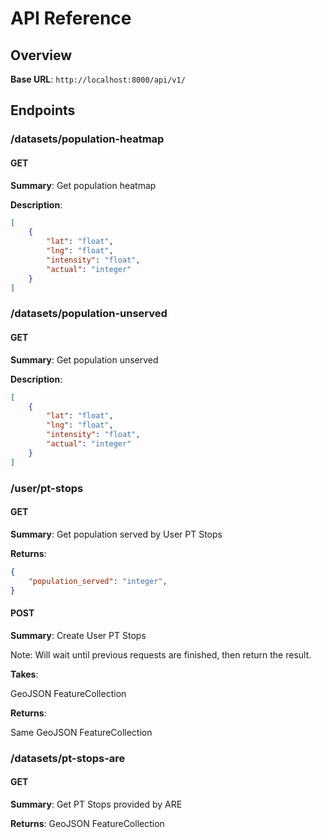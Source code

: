 # API Reference

## Overview

**Base URL**: `http://localhost:8000/api/v1/`


## Endpoints

### /datasets/population-heatmap

#### GET

**Summary**: Get population heatmap

**Description**: 

```json
[   
    {
        "lat": "float",
        "lng": "float",
        "intensity": "float",
        "actual": "integer"
    }   
]
```

### /datasets/population-unserved

#### GET

**Summary**: Get population unserved

**Description**: 

```json
[   
    {
        "lat": "float",
        "lng": "float",
        "intensity": "float",
        "actual": "integer"
    }   
]
```

### /user/pt-stops

#### GET

**Summary**: Get population served by User PT Stops

**Returns**:

```json
{
    "population_served": "integer",
}
```

#### POST

**Summary**: Create User PT Stops

Note: Will wait until previous requests are finished, then return the result.

**Takes**:

GeoJSON FeatureCollection

**Returns**:

Same GeoJSON FeatureCollection

### /datasets/pt-stops-are

#### GET

**Summary**: Get PT Stops provided by ARE

**Returns**:
GeoJSON FeatureCollection
